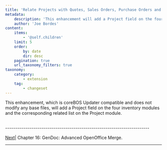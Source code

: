 ```yaml
---
title: 'Relate Projects with Quotes, Sales Orders, Purchase Orders and Invoices'
metadata:
    description: 'This enhancement will add a Project field on the four inventory modules and the corresponding related list on the Project module.'
    author: 'Joe Bordes'
content:
    items:
        - '@self.children'
    limit: 5
    order:
        by: date
        dir: desc
    pagination: true
    url_taxonomy_filters: true
taxonomy:
    category:
        - extension
    tag:
        - changeset
---
```


This enhancement, which is coreBOS Updater compatible and does not
modify any base files, will add a Project field on the four inventory
modules and the corresponding related list on the Project module.

<br>
------------------------------------------------------------------------

[Next](../../gendoc)| Chapter 16: GenDoc: Advanced OpenOffice Merge.

------------------------------------------------------------------------